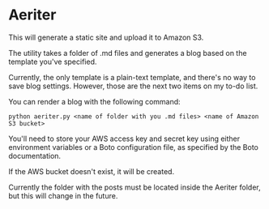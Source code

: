 Aeriter
=======

This will generate a static site and upload it to Amazon S3.

The utility takes a folder of .md files and generates a blog based on the template you've specified.

Currently, the only template is a plain-text template, and there's no way to save blog settings. However, those are the next two items on my to-do list.

You can render a blog with the following command:

    python aeriter.py <name of folder with you .md files> <name of Amazon S3 bucket>

You'll need to store your AWS access key and secret key using either environment variables or a Boto configuration file, as specified by the Boto documentation.

If the AWS bucket doesn't exist, it will be created.

Currently the folder with the posts must be located inside the Aeriter folder, but this will change in the future.
